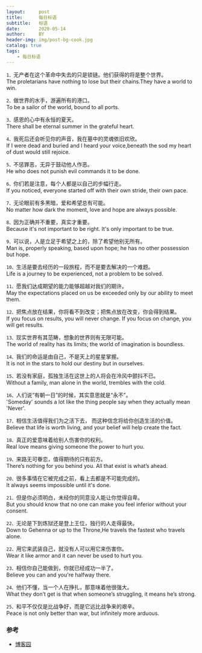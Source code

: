 ```yaml
---
layout:     post
title:      每日标语
subtitle:   标语
date:       2020-05-14
author:     BY
header-img: img/post-bg-cook.jpg
catalog: true
tags:
    - 每日标语
---
```


`1、`无产者在这个革命中失去的只是锁链。他们获得的将是整个世界。<br>
The proletarians have nothing to lose but their chains.They have a world to win.

`2、`做世界的水手，游遍所有的港口。<br>
To be a sailor of the world, bound to all ports.

`3、`感恩的心中有永恒的夏天。<br>
There shall be eternal summer in the grateful heart.

`4、`我死后还会听见你的声音，我在墓中的灵魂依旧欢欣。<br>
If I were dead and buried and I heard your voice,beneath the sod my heart of dust would still rejoice.

`5、`不惩罪恶，无异于鼓动他人作恶。<br>
He who does not punish evil commands it to be done.

`6、`你们若是注意，每个人都是以自己的步幅行走。<br>
If you noticed, everyone started off with their own stride, their own pace.

`7、`无论眼前有多黑暗，爱和希望总有可能。<br>
No matter how dark the moment, love and hope are always possible.

`8、`因为正确并不重要，真实才重要。<br>
Because it's not important to be right. It's only important to be true.

`9、`可以说，人是立足于希望之上的，除了希望他别无所有。<br>
Man is, properly speaking, based upon hope; he has no other possession but hope.

`10、`生活是要去经历的一段旅程，而不是要去解决的一个难题。<br>
Life is a journey to be experienced, not a problem to be solved.

`11、`愿我们达成期望的能力能够超越对我们的期许。<br>
May the expectations placed on us be exceeded only by our ability to meet them.

`12、`把焦点放在结果，你将看不到改变；把焦点放在改变，你会得到结果。<br>
If you focus on results, you will never change. If you focus on change, you will get results.

`13、`现实世界有其范畴，想象的世界则有无限可能。<br>
The world of reality has its limits; the world of imagination is boundless.

`14、`我们的命运是由自己，不是天上的星星掌握。<br>
It is not in the stars to hold our destiny but in ourselves.

`15、`若没有家庭，孤独生活在这世上的人将会在冷风中颤抖不已。<br>
Without a family, man alone in the world, trembles with the cold.

`16、`人们说“有朝一日”的时候，其实意思就是“永不”。<br>
'Someday' sounds a lot like the thing people say when they actually mean 'Never'.

`17、`相信生活值得我们为之活下去， 而这种信念将给你创造生活的价值。<br>
Believe that life is worth living, and your belief will help create the fact.

`18、`真正的爱意味着给别人伤害你的权利。<br>
Real love means giving someone the power to hurt you.

`19、`来路无可眷恋，值得期待的只有前方。<br>
There’s nothing for you behind you. All that exist is what’s ahead.

`20、`很多事情在它被完成之前，看上去都是不可能完成的。<br>
It always seems impossible until it's done.

`21、`但是你必须明白，未经你的同意没人能让你觉得自卑。<br>
But you should know that no one can make you feel inferior without your consent.

`22、`无论是下到炼狱还是登上王位，独行的人走得最快。<br>
Down to Gehenna or up to the Throne,He travels the fastest who travels alone.

`22、`用它来武装自己，就没有人可以用它来伤害你。<br>
Wear it like armor and it can never be used to hurt you.

`23、`相信你自己能做到，你就已经成功一半了。<br>
Believe you can and you're halfway there.

`24、`他们不懂，当一个人在挣扎，那意味着他很强大。<br>
What they don’t get is that when someone’s struggling, it means he’s strong.

`25、`和平不仅仅是比战争好，而是它远比战争来的艰辛。<br>
Peace is not only better than war, but infinitely more arduous.

### 参考
- [博客园](https://www.cnblogs.com/hollows/)

